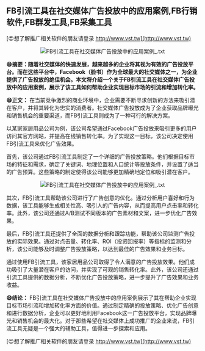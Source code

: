 ## **FB引流工具在社交媒体广告投放中的应用案例,FB行销软件,FB群发工具,FB采集工具**

[😍想了解推广相关软件的朋友请登录 http://www.vst.tw](http://www.vst.tw)

 <center><img src="https://vst.tw/MP4/tuiguang/png/8.png" alt="FB引流工具在社交媒体广告投放中的应用案例_.txt"></center>

**😄摘要：随着社交媒体的快速发展，越来越多的企业将其视为有效的广告投放平台。而在这些平台中，Facebook（脸书）作为全球最大的社交媒体之一，为企业提供了广告投放的绝佳机会。本文将介绍一个关于FB引流工具在社交媒体广告投放中的应用案例，展示了该工具如何帮助企业实现目标市场的引流和增加转化率。**

**😄正文：**
在当前竞争激烈的商业环境中，企业需要不断寻求创新的方法来吸引潜在客户，并将其转化为忠实的消费者。社交媒体广告投放成为了企业获取品牌曝光和销售机会的重要渠道，而FB引流工具则成为了一种可行的解决方案。

以某家家居用品公司为例，该公司希望通过Facebook广告投放来吸引更多的用户访问其官方网站，并提高在线销售转化率。为了实现这一目标，该公司决定使用FB引流工具来优化广告效果。

首先，该公司通过FB引流工具制定了一个详细的广告投放策略。他们根据目标市场的特征和需求，确定了关键词、地理位置和人口统计等投放条件，并设置了适当的广告预算。这些策略的制定使得该公司能够更加精确地定位和吸引潜在客户。

 <center><img src="https://vst.tw/MP4/tuiguang/png/5.png" alt="FB引流工具在社交媒体广告投放中的应用案例_.txt"></center>

其次，FB引流工具帮助该公司进行了广告创意的优化。通过分析用户喜好和行为数据，该工具能够生成相关性高、吸引人的广告内容，从而提高用户点击率和转化率。此外，该公司还通过A/B测试不同版本的广告素材和文案，进一步优化广告效果。

最后，FB引流工具还提供了全面的数据分析和跟踪功能，帮助该公司监测广告投放的实际效果。通过对点击量、转化率、ROI（投资回报率）等指标的监测和分析，该公司能够及时调整广告投放策略，以达到最佳的广告效果和业务目标。

通过使用FB引流工具，该家居用品公司取得了令人满意的广告投放效果。他们成功吸引了大量潜在客户的访问，并实现了可观的销售转化率。此外，该公司还通过引流工具提供的数据分析，不断优化广告投放策略，进一步提升了广告效果和业务收益。

**😄结论：**
FB引流工具在社交媒体广告投放中的应用案例展示了其在帮助企业实现目标市场引流和增加转化率方面的价值。通过制定精确的投放策略、优化广告创意和进行数据分析，企业可以更好地利用Facebook这一广告投放平台，实现品牌曝光和销售机会的最大化。对于那些希望在社交媒体上成功推广的企业来说，FB引流工具无疑是一个强大的辅助工具，值得进一步探索和应用。

[😍想了解推广相关软件的朋友请登录 http://www.vst.tw](http://www.vst.tw)



